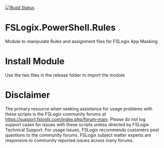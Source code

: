 [![Build Status](https://dev.azure.com/jsmoyle/FSLogix/_apis/build/status/FSLogix.FSLogix.Powershell.Rules?branchName=master)](https://dev.azure.com/jsmoyle/FSLogix/_build/latest?definitionId=3&branchName=master)
# FSLogix.PowerShell.Rules

Module to manipulate Rules and assignment files for FSLogix App Masking.

# Install Module

Use the two files in the release folder to import the module

# Disclaimer

The primary resource when seeking assistance for usage problems with these scripts is the FSLogix community forums at https://support.fslogix.com/index.php/forum-main. Please do not log support cases for issues with these scripts unless directed by FSLogix Technical Support. For usage issues, FSLogix recommends customers post questions to the community forums. FSLogix subject matter experts are responsive to community reported issues across many forums.
